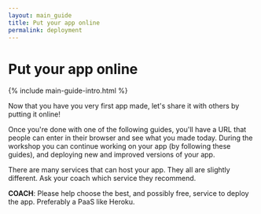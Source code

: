 ```yaml
---
layout: main_guide
title: Put your app online
permalink: deployment
---
```


# Put your app online

{% include main-guide-intro.html %}

Now that you have you very first app made, let's share it with others by putting it online!

Once you're done with one of the following guides, you'll have a URL that people can enter in their browser and see what you made today. During the workshop you can continue working on your app (by following these guides), and deploying new and improved versions of your app.

There are many services that can host your app. They all are slightly different. Ask your coach which service they recommend.

__COACH__: Please help choose the best, and possibly free, service to deploy the app. Preferably a PaaS like Heroku.

